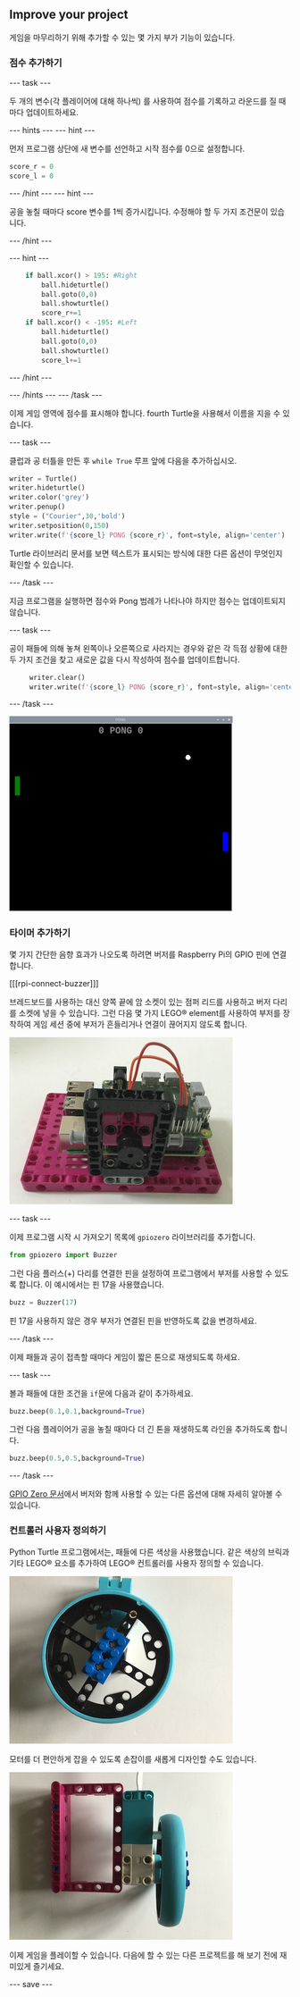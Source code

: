 ## Improve your project

게임을 마무리하기 위해 추가할 수 있는 몇 가지 부가 기능이 있습니다.

### 점수 추가하기

--- task ---

두 개의 변수(각 플레이어에 대해 하나씩) 를 사용하여 점수를 기록하고 라운드를 질 때마다 업데이트하세요.

--- hints --- --- hint ---

먼저 프로그램 상단에 새 변수를 선언하고 시작 점수를 0으로 설정합니다.

```python   
score_r = 0   
score_l = 0   
```

--- /hint --- --- hint ---

공을 놓칠 때마다 score 변수를 1씩 증가시킵니다. 수정해야 할 두 가지 조건문이 있습니다.


--- /hint ---

--- hint ---

```python
    if ball.xcor() > 195: #Right
        ball.hideturtle()
        ball.goto(0,0)
        ball.showturtle()
        score_r+=1
    if ball.xcor() < -195: #Left
        ball.hideturtle()
        ball.goto(0,0)
        ball.showturtle()
        score_l+=1
```

--- /hint ---

--- /hints --- --- /task ---

이제 게임 영역에 점수를 표시해야 합니다. fourth Turtle을 사용해서 이름을 지을 수 있습니다.

--- task ---

클럽과 공 터틀을 만든 후 `while True` 루프 앞에 다음을 추가하십시오.

```python
writer = Turtle()
writer.hideturtle()
writer.color('grey')
writer.penup()
style = ("Courier",30,'bold')
writer.setposition(0,150)
writer.write(f'{score_l} PONG {score_r}', font=style, align='center')
```

Turtle 라이브러리 문서를 보면 텍스트가 표시되는 방식에 대한 다른 옵션이 무엇인지 확인할 수 있습니다.

--- /task ---

지금 프로그램을 실행하면 점수와 Pong 범례가 나타나야 하지만 점수는 업데이트되지 않습니다.

--- task ---

공이 패들에 의해 놓쳐 왼쪽이나 오른쪽으로 사라지는 경우와 같은 각 득점 상황에 대한 두 가지 조건을 찾고 새로운 값을 다시 작성하여 점수를 업데이트합니다.

```python
     writer.clear()
     writer.write(f'{score_l} PONG {score_r}', font=style, align='center')
```

--- /task ---

![상단에 점수가 표시된 게임 창의 보기](images/score.png)

### 타이머 추가하기

몇 가지 간단한 음향 효과가 나오도록 하려면 버저를 Raspberry Pi의 GPIO 핀에 연결합니다.

[[[rpi-connect-buzzer]]]

브레드보드를 사용하는 대신 양쪽 끝에 암 소켓이 있는 점퍼 리드를 사용하고 버저 다리를 소켓에 넣을 수 있습니다. 그런 다음 몇 가지 LEGO® element를 사용하여 부저를 장착하여 게임 세션 중에 부저가 흔들리거나 연결이 끊어지지 않도록 합니다.

![LEGO® Maker Plate에 장착된 Raspberry Pi의 사진으로, LEGO 부품을 사용하였고, 부저가 장착되어 있습니다.](images/buzzer.JPG)

--- task ---

이제 프로그램 시작 시 가져오기 목록에 `gpiozero` 라이브러리를 추가합니다.

```python
from gpiozero import Buzzer
```

그런 다음 플러스(+) 다리를 연결한 핀을 설정하여 프로그램에서 부저를 사용할 수 있도록 합니다. 이 예시에서는 핀 17을 사용했습니다.

```python
buzz = Buzzer(17)
```

핀 17을 사용하지 않은 경우 부저가 연결된 핀을 반영하도록 값을 변경하세요.

--- /task ---

이제 패들과 공이 접촉할 때마다 게임이 짧은 톤으로 재생되도록 하세요.

--- task ---

볼과 패들에 대한 조건을 `if`문에 다음과 같이 추가하세요.

```python
buzz.beep(0.1,0.1,background=True)
```

그런 다음 플레이어가 공을 놓칠 때마다 더 긴 톤을 재생하도록 라인을 추가하도록 합니다.

```python
buzz.beep(0.5,0.5,background=True)
```

--- /task ---

[GPIO Zero 문서](https://gpiozero.readthedocs.io/en/stable/api_output.html#buzzer)에서 버저와 함께 사용할 수 있는 다른 옵션에 대해 자세히 알아볼 수 있습니다.

### 컨트롤러 사용자 정의하기

Python Turtle 프로그램에서는, 패들에 다른 색상을 사용했습니다. 같은 색상의 브릭과 기타 LEGO® 요소를 추가하여 LEGO® 컨트롤러를 사용자 정의할 수 있습니다.

![LEGO® 휠의 컬러 블록 사진](images/blue_wheel.JPG)

모터를 더 편안하게 잡을 수 있도록 손잡이를 새롭게 디자인할 수도 있습니다.

![모터 컨트롤러에 추가된 LEGO® 핸들 사진](images/handle.JPG)


이제 게임을 플레이할 수 있습니다. 다음에 할 수 있는 다른 프로젝트를 해 보기 전에 재미있게 즐기세요.

--- save ---
